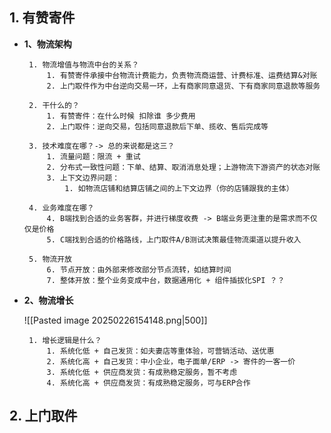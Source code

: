 
## 1. 有赞寄件

-  **1、物流架构**

		1. 物流增值与物流中台的关系？
			1. 有赞寄件承接中台物流计费能力，负责物流商运营、计费标准、运费结算&对账
			2. 上门取件作为中台逆向交易一环，上有商家同意退货、下有商家同意退款等服务
		
		2. 干什么的？
			1. 有赞寄件：在什么时候 扣除谁 多少费用
			2. 上门取件：逆向交易，包括同意退款后下单、揽收、售后完成等
		
		3. 技术难度在哪？-> 总的来说都是这三？
			1. 流量问题：限流 + 重试
			2. 分布式一致性问题：下单、结算、取消消息处理；上游物流下游资产的状态对账
			3. 上下文边界问题：
				1. 如物流店铺和结算店铺之间的上下文边界（你的店铺跟我的主体）
		
		4. 业务难度在哪？
			4. B端找到合适的业务客群，并进行梯度收费 -> B端业务更注重的是需求而不仅仅是价格
			5. C端找到合适的价格路线，上门取件A/B测试决策最佳物流渠道以提升收入
		
		5. 物流开放
			6. 节点开放：由外部来修改部分节点流转，如结算时间
			7. 整体开放：整个业务变成中台，数据通用化 + 组件插拔化SPI ？？   


-  **2、物流增长**
	  
	![[Pasted image 20250226154148.png|500]]
	 
		1. 增长逻辑是什么？
			1. 系统化低 + 自己发货：如夫妻店等重体验，可营销活动、送优惠
			2. 系统化高 + 自己发货：中小企业，电子面单/ERP -> 寄件的一客一价
			3. 系统化低 + 供应商发货：有成熟稳定服务，暂不考虑
			4. 系统化高 + 供应商发货：有成熟稳定服务，可与ERP合作


## 2. 上门取件